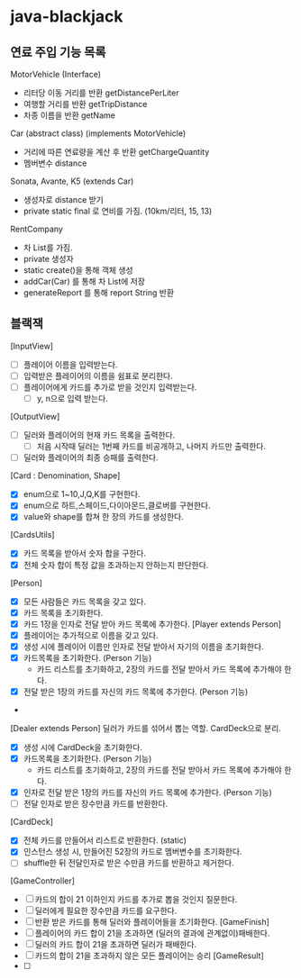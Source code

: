 # java-blackjack

## 연료 주입 기능 목록

MotorVehicle (Interface)

- 리터당 이동 거리를 반환 getDistancePerLiter
- 여행할 거리를 반환 getTripDistance
- 차종 이름을 반환 getName

Car (abstract class) (implements MotorVehicle)

- 거리에 따른 연료량을 계산 후 반환 getChargeQuantity
- 멤버변수 distance

Sonata, Avante, K5 (extends Car)

- 생성자로 distance 받기
- private static final 로 연비를 가짐. (10km/리터, 15, 13)

RentCompany

- 차 List를 가짐.
- private 생성자
- static create()을 통해 객체 생성
- addCar(Car) 를 통해 차 List에 저장
- generateReport 를 통해 report String 반환

## 블랙잭

[InputView]
-[ ] 플레이어 이름을 입력받는다.
-[ ] 입력받은 플레이어의 이름을 쉼표로 분리한다.
-[ ] 플레이어에게 카드를 추가로 받을 것인지 입력받는다.
    -[ ] y, n으로 입력 받는다.

[OutputView]
-[ ] 딜러와 플레이어의 현재 카드 목록을 출력한다.
    -[ ] 처음 시작때 딜러는 1번째 카드를 비공개하고, 나머지 카드만 출력한다.
-[ ] 딜러와 플레이어의 최종 승패를 출력한다.

[Card : Denomination, Shape]
- [x] enum으로 1~10,J,Q,K를 구현한다.
- [x] enum으로 하트,스페이드,다이아몬드,클로버를 구현한다.
- [x] value와 shape를 합쳐 한 장의 카드를 생성한다.

[CardsUtils]
- [x] 카드 목록을 받아서 숫자 합을 구한다.
- [x] 전체 숫자 합이 특정 값을 초과하는지 안하는지 판단한다.

[Person]
- [x] 모든 사람들은 카드 목록을 갖고 있다.
- [x] 카드 목록을 초기화한다.
- [x] 카드 1장을 인자로 전달 받아 카드 목록에 추가한다.
[Player extends Person]
- [x] 플레이어는 추가적으로 이름을 갖고 있다.
- [x] 생성 시에 플레이어 이름만 인자로 전달 받아서 자기의 이름을 초기화한다.
- [x] 카드목록을 초기화한다. (Person 기능)
  - 카드 리스트를 초기화하고, 2장의 카드를 전달 받아서 카드 목록에 추가해야 한다.
- [x] 전달 받은 1장의 카드를 자신의 카드 목록에 추가한다. (Person 기능)
- 
[Dealer extends Person]
딜러가 카드를 섞어서 뽑는 역할. CardDeck으로 분리.
- [x] 생성 시에 CardDeck을 초기화한다.
- [x] 카드목록을 초기화한다. (Person 기능)
  - 카드 리스트를 초기화하고, 2장의 카드를 전달 받아서 카드 목록에 추가해야 한다.
- [x] 인자로 전달 받은 1장의 카드를 자신의 카드 목록에 추가한다. (Person 기능)
- [ ] 전달 인자로 받은 장수만큼 카드를 반환한다.

[CardDeck]
- [x] 전체 카드를 만들어서 리스트로 반환한다. (static)
- [x] 인스턴스 생성 시, 만들어진 52장의 카드로 멤버변수를 초기화한다.
- [ ] shuffle한 뒤 전달인자로 받은 수만큼 카드를 반환하고 제거한다.

[GameController]
- [ ] 카드의 합이 21 이하인지 카드를 추가로 뽑을 것인지 질문한다. 
- [ ] 딜러에게 필요한 장수만큼 카드를 요구한다.
- [ ] 반환 받은 카드를 통해 딜러와 플레이어들을 초기화한다.
[GameFinish]
- [ ] 플레이어의 카드 합이 21을 초과하면 (딜러의 결과에 관계없이)패배한다.
- [ ] 딜러의 카드 합이 21을 초과하면 딜러가 패배한다.
- [ ] 카드의 합이 21을 초과하지 않은 모든 플레이어는 승리
[GameResult]
-[ ]
